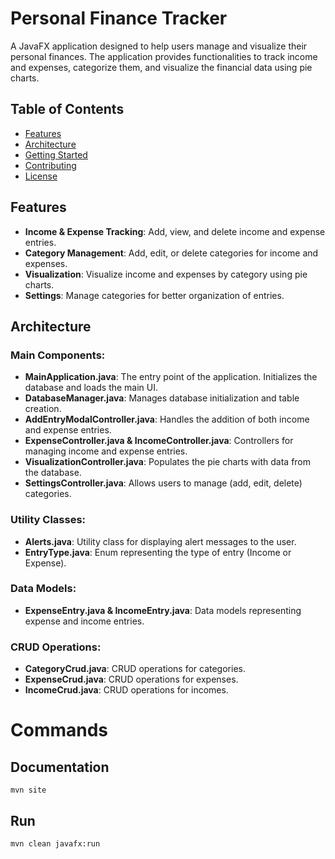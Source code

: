 # Personal Finance Tracker

A JavaFX application designed to help users manage and visualize their personal finances. The application provides functionalities to track income and expenses, categorize them, and visualize the financial data using pie charts.

## Table of Contents

- [Features](#features)
- [Architecture](#architecture)
- [Getting Started](#getting-started)
- [Contributing](#contributing)
- [License](#license)

## Features

- **Income & Expense Tracking**: Add, view, and delete income and expense entries.
- **Category Management**: Add, edit, or delete categories for income and expenses.
- **Visualization**: Visualize income and expenses by category using pie charts.
- **Settings**: Manage categories for better organization of entries.

## Architecture

### Main Components:

- **MainApplication.java**: The entry point of the application. Initializes the database and loads the main UI.
- **DatabaseManager.java**: Manages database initialization and table creation.
- **AddEntryModalController.java**: Handles the addition of both income and expense entries.
- **ExpenseController.java & IncomeController.java**: Controllers for managing income and expense entries.
- **VisualizationController.java**: Populates the pie charts with data from the database.
- **SettingsController.java**: Allows users to manage (add, edit, delete) categories.

### Utility Classes:

- **Alerts.java**: Utility class for displaying alert messages to the user.
- **EntryType.java**: Enum representing the type of entry (Income or Expense).

### Data Models:

- **ExpenseEntry.java & IncomeEntry.java**: Data models representing expense and income entries.

### CRUD Operations:

- **CategoryCrud.java**: CRUD operations for categories.
- **ExpenseCrud.java**: CRUD operations for expenses.
- **IncomeCrud.java**: CRUD operations for incomes.

# Commands

## Documentation

```shell
mvn site
```

## Run

```shell
mvn clean javafx:run
```
